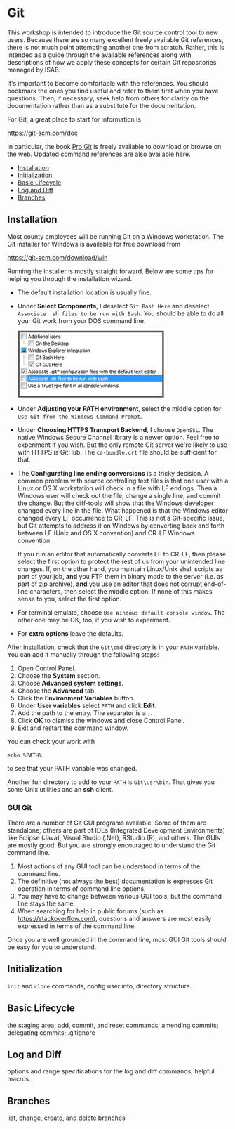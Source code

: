 # Git

This workshop is intended to introduce the Git source control tool
to new users.  Because there are so many excellent freely available
Git references, there is not much point attempting another one from
scratch. Rather, this is intended as a guide through the available
references along with descriptions of how we apply these concepts
for certain Git repositories managed by ISAB.

It's important to become comfortable with the references.
You should bookmark the ones you find useful and refer to them first
when you have questions.  Then, if necessary, seek help from others for
clarity on the documentation rather than as a substitute for the
documentation.

For Git, a great place to start for information is

<https://git-scm.com/doc>

In particular, the book [Pro Git](https://git-scm.com/book/en/v2) is
freely available to download or browse on the web.  Updated command
references are also available here.

* [Installation](#installation)
* [Initialization](#initialization)
* [Basic Lifecycle](#basic-lifecycle)
* [Log and Diff](#log-and-diff)
* [Branches](#branches)

## Installation

Most county employees will be running Git on a Windows workstation.
The Git installer for Windows is available for free download from

<https://git-scm.com/download/win>

Running the installer is mostly straight forward.  Below are some tips
for helping you through the installation wizard.

* The default installation location is usually fine.

* Under **Select Components**, I deselect `Git Bash Here` and
  deselect `Associate .sh files to be run with Bash`.  You should
  be able to do all your Git work from your DOS command line.

  ![Git Components](install-win1.png)

* Under **Adjusting your PATH environment**, select the middle
  option for `Use Git from the Windows Command Prompt`.

* Under **Choosing HTTPS Transport Backend**, I choose `OpenSSL`.
  The native Windows Secure Channel library is a newer option.
  Feel free to experiment if you wish.  But the only remote Git
  server we're likely to use with HTTPS is GitHub.  The
  `ca-bundle.crt` file should be sufficient for that.

* The **Configurating line ending conversions** is a tricky
  decision.  A common problem with source controlling text files
  is that one user with a Linux or OS X workstation will check in
  a file with LF endings.  Then a Windows user will check out the
  file, change a single line, and commit the change.  But the
  diff-tools will show that the Windows developer changed every
  line in the file.  What happened is that the Windows editor
  changed every LF occurrence to CR-LF.  This is not a Git-specific
  issue, but Git attempts to address it on Windows by converting
  back and forth between LF (Unix and OS X convention) and CR-LF
  Windows convention.

  If you run an editor that automatically converts LF to CR-LF,
  then please select the first option to protect the rest of us
  from your unintended line changes.  If, on the other hand, you
  maintain Linux/Unix shell scripts as part of your job, **and**
  you FTP them in binary mode to the server (i.e. as part of zip
  archive), **and** you use an editor that does not corrupt
  end-of-line characters, then select the middle option.  If none
  of this makes sense to you, select the first option.

* For terminal emulate, choose `Use Windows default console window`.
  The other one may be OK, too, if you wish to experiment.

* For **extra options** leave the defaults.

After installation, check that the `Git\cmd` directory is in your
`PATH` variable.  You can add it manually through the following
steps:

1. Open Control Panel.
2. Choose the **System** section.
3. Choose **Advanced system settings**.
4. Choose the **Advanced** tab.
5. Click the **Environment Variables** button.
6. Under **User variables** select `PATH` and click **Edit**.
7. Add the path to the entry.  The separator is a `;`.
8. Click **OK** to dismiss the windows and close Control Panel.
9. Exit and restart the command window.

You can check your work with

```
echo %PATH%
```

to see that your PATH variable was changed.

Another fun directory to add to your `PATH` is `Git\usr\bin`.
That gives you some Unix utilities and an **ssh** client.

### GUI Git

There are a number of Git GUI programs available.  Some of
them are standalone; others are part of IDEs (Integrated
Development Environments) like Eclipse (Java), Visual Studio
(.Net), RStudio (R), and others.
The GUIs are mostly good.  But you are strongly encouraged
to understand the Git command line.

1. Most actions of any GUI tool can be understood in terms
   of the command line.  
2. The definitive (not always the best) documentation is
   expresses Git operation in terms of command line options.
3. You may have to change between various GUI tools; but
   the command line stays the same.
4. When searching for help in public forums (such as
   <https://stackoverflow.com>), questions and answers are
   most easily expressed in terms of the command line.

Once you are well grounded in the command line, most GUI Git
tools should be easy for you to understand.


## Initialization

`init` and `clone` commands, config user info, directory structure.

## Basic Lifecycle

the staging area; add, commit, and reset commands; amending commits;
delegating commits; .gitignore

## Log and Diff

options and range specifications for the log and diff commands;
helpful macros.

## Branches

list, change, create, and delete branches
